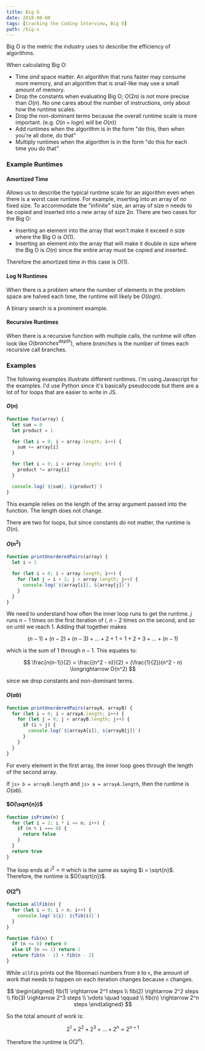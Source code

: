 ```yaml
---
title: Big O
date: 2018-08-08
tags: [Cracking the Coding Interview, Big O]
path: /big-o
---
```


Big O is the metric the industry uses to describe the efficiency of algorithms.

<!--more-->

When calculating Big O:

- Time _and_ space matter. An algorithm that runs faster may consume more memory, and an algorithm that is snail-like may use a small amount of memory.
- Drop the constants when evaluating Big O; $O(2n)$ is not more precise than $O(n)$. No one cares about the number of instructions, only about how the runtime scales.
- Drop the non-dominant terms because the overall runtime scale is more important. (e.g. $O(n + log n)$ will be $O(n)$)
- Add runtimes when the algorithm is in the form "do this, then when you're all done, do that"
- Multiply runtimes when the algorithm is in the form "do this for each time you do that"

### Example Runtimes

#### Amortized Time

Allows us to describe the typical runtime scale for an algorithm even when there is a worst case runtime. For example, inserting into an array of no fixed size. To accommodate the "infinite" size, an array of size $n$ needs to be copied and inserted into a new array of size $2n$. There are two cases for the Big O:

- Inserting an element into the array that won't make it exceed $n$ size where the Big O is $O(1)$.
- Inserting an element into the array that will make it double in size where the Big O is $O(n)$ since the entire array must be copied and inserted.

Therefore the amortized time in this case is $O(1)$.

#### Log N Runtimes

When there is a problem where the number of elements in the problem space are halved each time, the runtime will likely be $O(log n)$.

A binary search is a prominent example.

#### Recursive Runtimes

When there is a recursive function with multiple calls, the runtime will often look like $O(branches^{depth})$, where $branches$ is the number of times each recursive call branches.

### Examples

The following examples illustrate different runtimes. I'm using Javascript for the examples. I'd use Python since it's basically pseudocode but there are a lot of for loops that are easier to write in JS.

#### $O(n)$

```js
function foo(array) {
  let sum = 0
  let product = 1

  for (let i = 0; i < array.length; i++) {
    sum += array[i]
  }

  for (let i = 0; i < array.length; i++) {
    product *= array[i]
  }

  console.log(`${sum}, ${product}`)
}
```

This example relies on the length of the array argument passed into the function. The length does not change.

There are two for loops, but since constants do not matter, the runtime is $O(n)$.

#### $O(n^2)$

```js
function printUnorderedPairs(array) {
  let i = 1

  for (let i = 0; i < array.length; i++) {
    for (let j = i + 1; j < array.length; j++) {
      console.log(`${array[i]}, ${array[j]}`)
    }
  }
}
```

We need to understand how often the inner loop runs to get the runtime. $j$ runs $n-1$ times on the first iteration of $i$, $n-2$ times on the second, and so on until we reach $1$. Adding that together makes

$$
(n-1) + (n-2) + (n-3) + ... + 2 + 1 = 1 + 2 + 3 + ... + (n-1)
$$

which is the sum of 1 through $n-1$. This equates to:

$$
\frac{n(n-1)}{2} = \frac{(n^2 - n)}{2} = (\frac{1}{2})(n^2 - n) \longrightarrow O(n^2)
$$

since we drop constants and non-dominant terms.

#### $O(ab)$

```js
function printUnorderedPairs(arrayA, arrayB) {
  for (let i = 0; i < arrayA.length; i++) {
    for (let j = 0; j < arrayB.length; j++) {
      if (i < j) {
        console.log(`${arrayA[i]}, ${arrayB[j]}`)
      }
    }
  }
}
```

For every element in the first array, the inner loop goes through the length of the second array.

If `js> b = arrayB.length` and `js> a = arrayA.length`, then the runtime is $O(ab)$.

#### $O(\sqrt{n})$

```js
function isPrime(n) {
  for (let i = 2; i * i <= n; i++) {
    if (n % i === 0) {
      return false
    }
  }
  return true
}
```

The loop ends at $i^2 = n$ which is the same as saying $i = \sqrt{n}$. Therefore, the runtime is $O(\sqrt{n})$.

#### $O(2^n)$

```js
function allFib(n) {
  for (let i = 0; i < n; i++) {
    console.log(`${i}: ${fib(i)}`)
  }
}

function fib(n) {
  if (n <= 0) return 0
  else if (n == 1) return 1
  return fib(n - 1) + fib(n - 2)
}
```

While `allFib` prints out the fibonnaci numbers from `0` to `n`, the amount of work that needs to happen on each iteration changes because `n` changes.

$$
\begin{aligned}
fib(1) \rightarrow 2^1 steps \\
fib(2) \rightarrow 2^2 steps \\
fib(3) \rightarrow 2^3 steps \\
\vdots \quad \qquad \\
fib(n) \rightarrow 2^n steps
\end{aligned}
$$

So the total amount of work is:

$$
2^1 + 2^2 + 2^3 + ... + 2^n = 2^{n+1}
$$

Therefore the runtime is $O(2^n)$.

